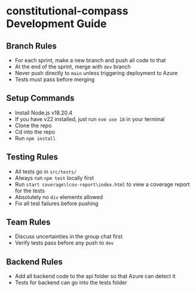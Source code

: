 # constitutional-compass Development Guide

## Branch Rules  
- For each sprint, make a new branch and push all code to that
- At the end of the sprint, merge with `dev` branch  
- Never push directly to `main` unless triggering deployment to Azure
- Tests must pass before merging  

## Setup Commands  
- Install Node.js v18.20.4
- If you have v22 installed, just run `nvm use 18` in your terminal
- Clone the repo
- Cd into the repo
- Run   `npm install`

## Testing Rules  
- All tests go in `src/tests/`  
- Always run `npm test` locally first
- Run  `start coverage\lcov-report\index.html` to view a coverage report for the tests
- Absolutely no `div` elements allowed  
- Fix all test failures before pushing  

## Team Rules  
- Discuss uncertainties in the group chat first  
- Verify tests pass before any push to `dev`  

## Backend Rules
- Add all backend code to the api folder so that Azure can detect it
- Tests for backend can go into the tests folder
